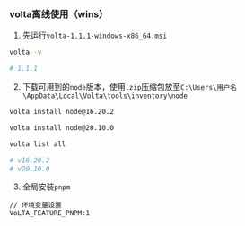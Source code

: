 

### volta离线使用（wins）

1. 先运行`volta-1.1.1-windows-x86_64.msi`

```bash
volta -v

# 1.1.1
```



2. 下载可用到的`node`版本，使用`.zip`压缩包放至`C:\Users\用户名\AppData\Local\Volta\tools\inventory\node`

```bash
volta install node@16.20.2

volta install node@20.10.0

volta list all

# v16.20.2
# v20.10.0
```

3. 全局安装`pnpm`

```
// 环境变量设置
VoLTA_FEATURE_PNPM:1
```

